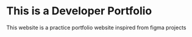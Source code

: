 # This is a Developer Portfolio

This website is a practice portfolio website inspired from figma projects